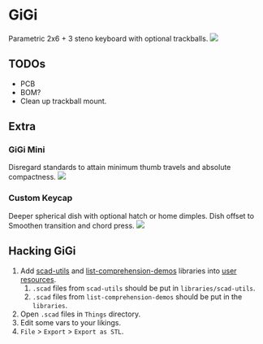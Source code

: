 # GiGi
Parametric 2x6 + 3 steno keyboard with optional trackballs.
![](https://raw.githubusercontent.com/pseudoku/GiGi/master/Photos/GigiStd.jpg)
## TODOs
* PCB
* BOM?
* Clean up trackball mount.

## Extra
### GiGi Mini
Disregard standards to attain minimum thumb travels and absolute compactness.
![](https://raw.githubusercontent.com/pseudoku/GiGi/master/Photos/GigiMinima.jpg)

### Custom  Keycap
Deeper spherical dish with optional hatch or home dimples.
Dish offset to Smoothen transition and chord press.
![](https://raw.githubusercontent.com/pseudoku/GiGi/master/Photos/Keycaps.png)

## Hacking GiGi

1. Add [scad-utils](https://github.com/openscad/scad-utils) and
   [list-comprehension-demos](https://github.com/openscad/list-comprehension-demos)
   libraries into [user resources](https://github.com/openscad/openscad/wiki/Path-locations#user-resources).
   1. `.scad` files from `scad-utils` should be put in `libraries/scad-utils`.
   2. `.scad` files from `list-comprehension-demos` should be put in the `libraries`.
2. Open `.scad` files in `Things` directory.
3. Edit some vars to your likings.
4. `File` > `Export` > `Export as STL`.

